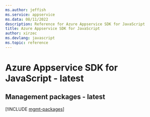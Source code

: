 ```yaml
---
ms.author: jeffish
ms.service: appservice
ms.data: 08/11/2022
description: Reference for Azure Appservice SDK for JavaScript
title: Azure Appservice SDK for JavaScript
author: xirzec
ms.devlang: javascript
ms.topic: reference
---
```

# Azure Appservice SDK for JavaScript - latest

## Management packages - latest
[!INCLUDE [mgmt-packages](appservice-mgmt-index.md)]